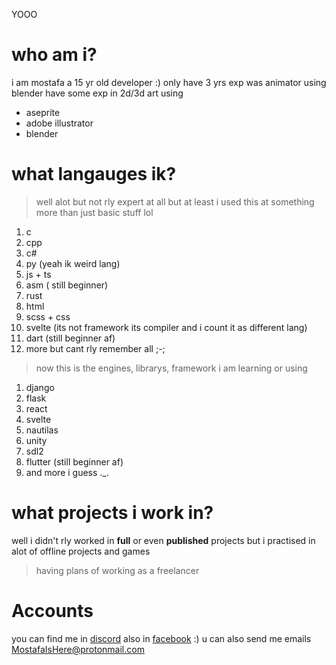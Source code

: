 YOOO
# who am i?
i am mostafa a 15 yr old developer :)
only have 3 yrs exp was animator using blender
have some exp in 2d/3d art using

* aseprite
* adobe illustrator
* blender

# what langauges ik?
> well alot but not rly expert at all but at least i used this at something more than just basic stuff lol
1. c
2. cpp
3. c#
4. py (yeah ik weird lang)
5. js + ts
6. asm ( still beginner)
7. rust
8. html
9. scss + css
10. svelte (its not framework its compiler and i count it as different lang)
11. dart (still beginner af)
12. more but cant rly remember all ;-;

> now this is the engines, librarys, framework i am learning or using
1. django
2. flask
3. react
4. svelte
5. nautilas
6. unity
7. sdl2
8. flutter (still beginner af)
9. and more i guess ._.

# what projects i work in?
well i didn't rly worked in **full** or even **published** projects
but i practised in alot of offline projects and games
> having plans of working as a freelancer

# Accounts
you can find me in [discord](dsc.bio/mg)
also in [facebook](https://www.facebook.com/mostafa.alhdad.3/) :)
u can also send me emails MostafaIsHere@protonmail.com
